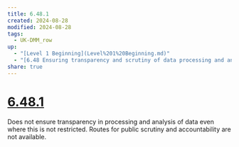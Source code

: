 ```yaml
---
title: 6.48.1
created: 2024-08-28
modified: 2024-08-28
tags:
  - UK-DMM_row
up:
  - "[Level 1 Beginning](Level%201%20Beginning.md)"
  - "[6.48 Ensuring transparency and scrutiny of data processing and analysis](6.48%20Ensuring%20transparency%20and%20scrutiny%20of%20data%20processing%20and%20analysis.md)"
share: true
---
```

# [6.48.1](6.48.1.md)

Does not ensure transparency in processing and analysis of data even where this is not restricted. Routes for public scrutiny and accountability are not available.
